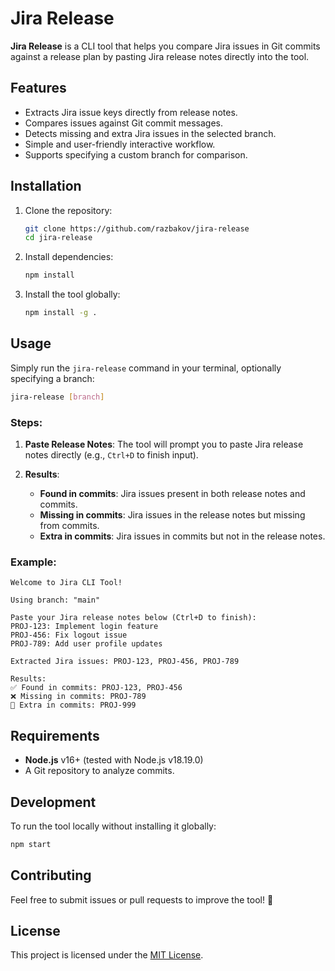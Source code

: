 # Jira Release

**Jira Release** is a CLI tool that helps you compare Jira issues in Git commits against a release plan by pasting Jira release notes directly into the tool.

## Features

- Extracts Jira issue keys directly from release notes.
- Compares issues against Git commit messages.
- Detects missing and extra Jira issues in the selected branch.
- Simple and user-friendly interactive workflow.
- Supports specifying a custom branch for comparison.

## Installation

1. Clone the repository:
   ```bash
   git clone https://github.com/razbakov/jira-release
   cd jira-release
   ```
2. Install dependencies:

   ```bash
   npm install
   ```

3. Install the tool globally:
   ```bash
   npm install -g .
   ```

## Usage

Simply run the `jira-release` command in your terminal, optionally specifying a branch:

```bash
jira-release [branch]
```

### Steps:

1. **Paste Release Notes**:
   The tool will prompt you to paste Jira release notes directly (e.g., `Ctrl+D` to finish input).

2. **Results**:
   - **Found in commits**: Jira issues present in both release notes and commits.
   - **Missing in commits**: Jira issues in the release notes but missing from commits.
   - **Extra in commits**: Jira issues in commits but not in the release notes.

### Example:

```plaintext
Welcome to Jira CLI Tool!

Using branch: "main"

Paste your Jira release notes below (Ctrl+D to finish):
PROJ-123: Implement login feature
PROJ-456: Fix logout issue
PROJ-789: Add user profile updates

Extracted Jira issues: PROJ-123, PROJ-456, PROJ-789

Results:
✅ Found in commits: PROJ-123, PROJ-456
❌ Missing in commits: PROJ-789
🚨 Extra in commits: PROJ-999
```

## Requirements

- **Node.js** v16+ (tested with Node.js v18.19.0)
- A Git repository to analyze commits.

## Development

To run the tool locally without installing it globally:

```bash
npm start
```

## Contributing

Feel free to submit issues or pull requests to improve the tool! 🎉

## License

This project is licensed under the [MIT License](./LICENSE).
